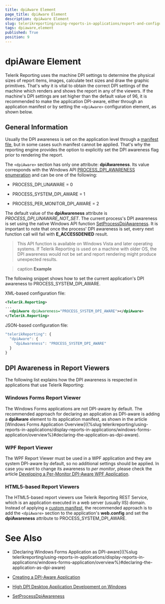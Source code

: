 ```yaml
---
title: dpiAware Element
page_title: dpiAware Element 
description: dpiAware Element
slug: telerikreporting/using-reports-in-applications/export-and-configure/configure-the-report-engine/dpiaware-element
tags: dpiaware,element
published: True
position: 9
---
```


# dpiAware Element

Telerik Reporting uses the machine DPI settings to determine the physical sizes of report items, images, calculate text sizes and draw the graphic primitives. That's why it is vital to obtain the correct DPI settings of the machine which renders and shows the report in any of the viewers. If the machine's DPI settings are set higher than the default value of 96, it is recommended to make the application DPI-aware, either through an application manifest or by setting the `<dpiAware>` configuration element, as shown below. 

## General Information

Usually the DPI awareness is set on the application level through a [manifest file](https://msdn.microsoft.com/library/windows/desktop/mt843498(v=vs.85).aspx(d=robot)), but in some cases such manifest cannot be applied. That's why the reporting engine provides the option to explicitly set the DPI awareness flag prior to rendering the report. 

The `<dpiAware>` section has only one attribute: __dpiAwareness__. Its value corresponds with the Windows API [PROCESS_DPI_AWARENESS enumeration](https://msdn.microsoft.com/en-us/library/windows/desktop/dn280512(v=vs.85).aspx) and can be one of the following: 

* PROCESS_DPI_UNAWARE = 0

* PROCESS_SYSTEM_DPI_AWARE = 1

* PROCESS_PER_MONITOR_DPI_AWARE = 2

The default value of the __dpiAwareness__ attribute is *PROCESS_DPI_UNAWARE_NOT_SET*. The current process's DPI awareness is set using the native Windows API function [SetProcessDpiAwareness](https://msdn.microsoft.com/en-us/library/windows/desktop/dn302122(v=vs.85).aspx). It is important to note that once the process' DPI awareness is set, every next function call will fail with __E_ACCESSDENIED__ result. 

> This API function is available on Windows Vista and later operating systems. If Telerik Reporting is used on a machine with older OS, the DPI awareness would not be set and report rendering might produce unexpected results. 

>caption __Example__ 

The following snippet shows how to set the current application's DPI awareness to PROCESS_SYSTEM_DPI_AWARE. 

XML-based configuration file:
    
````xml
<Telerik.Reporting>
...
  <dpiAware dpiAwareness="PROCESS_SYSTEM_DPI_AWARE"></dpiAware>
</Telerik.Reporting>
````

JSON-based configuration file:
    
````js
"telerikReporting": {
  "dpiAware": {
    "dpiAwareness": "PROCESS_SYSTEM_DPI_AWARE"
  }
}
````

## DPI Awareness in Report Viewers

The following list explains how the DPI awareness is respected in applications that use Telerik Reporting:

### Windows Forms Report Viewer

The Windows Forms applications are not DPI-aware by default. The recommended approach for declaring an application as DPI-aware is adding a __dpiAware__ element to its application manifest, as shown in the article [Windows Forms Application Overview]({%slug telerikreporting/using-reports-in-applications/display-reports-in-applications/windows-forms-application/overview%}#declaring-the-application-as-dpi-aware). 

### WPF Report Viewer

The WPF Report Viewer must be used in a WPF application and they are system DPI-aware by default, so no additional settings should be applied. In case you want to change its awareness to *per monitor*, please check the article [Developing a Per-Monitor DPI-Aware WPF Application](https://msdn.microsoft.com/en-us/library/windows/desktop/ee308410(v=vs.85).aspx). 

### HTML5-based Report Viewers

The HTML5-based report viewers use Telerik Reporting REST Service, which is an application executed in a web server (usually IIS) domain. Instead of applying a [custom manifest](https://docs.microsoft.com/en-us/iis/publish/using-web-deploy/using-custom-manifests), the recommended approach is to add the `<dpiAware>` section to the application's __web.config__ and set the __dpiAwareness__ attribute to PROCESS_SYSTEM_DPI_AWARE. 

# See Also

* [Declaring Windows Forms Application as DPI-aware]({%slug telerikreporting/using-reports-in-applications/display-reports-in-applications/windows-forms-application/overview%}#declaring-the-application-as-dpi-aware)

* [Creating a DPI-Aware Application](https://msdn.microsoft.com/en-us/library/ms701681(v=vs.85).aspx)

* [High DPI Desktop Application Development on Windows](https://msdn.microsoft.com/library/windows/desktop/mt843498(v=vs.85).aspx(d=robot))

* [SetProcessDpiAwareness](https://msdn.microsoft.com/en-us/library/windows/desktop/dn302122(v=vs.85).aspx)
